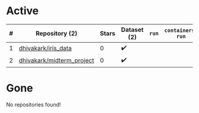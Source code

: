 # Active
| # | Repository (2) | Stars | Dataset (2) | `run` | `containers-run` |
| --- | --- | --- | --- | --- | --- |
| 1 | [dhivakark/iris_data](https://github.com/dhivakark/iris_data) | 0 | :heavy_check_mark: |  |  |
| 2 | [dhivakark/midterm_project](https://github.com/dhivakark/midterm_project) | 0 | :heavy_check_mark: |  |  |

# Gone
No repositories found!
